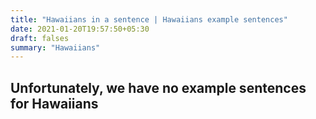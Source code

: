 ```yaml
---
title: "Hawaiians in a sentence | Hawaiians example sentences"
date: 2021-01-20T19:57:50+05:30
draft: falses
summary: "Hawaiians"
---
```

## Unfortunately, we have no example sentences for Hawaiians                 
